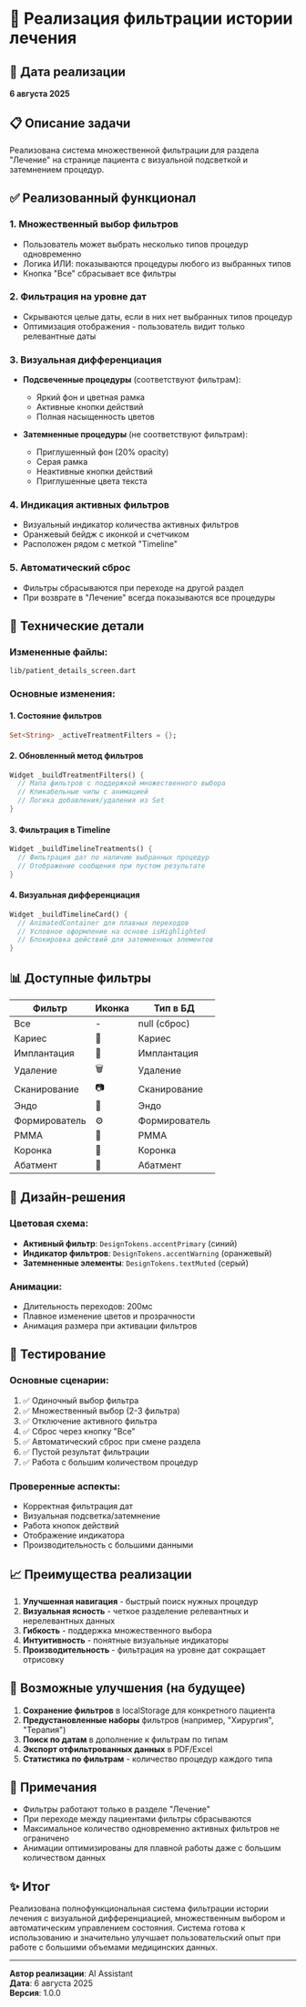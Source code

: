 # 🎯 Реализация фильтрации истории лечения

## 📅 Дата реализации
**6 августа 2025**

## 📋 Описание задачи
Реализована система множественной фильтрации для раздела "Лечение" на странице пациента с визуальной подсветкой и затемнением процедур.

## ✅ Реализованный функционал

### 1. **Множественный выбор фильтров**
- Пользователь может выбрать несколько типов процедур одновременно
- Логика ИЛИ: показываются процедуры любого из выбранных типов
- Кнопка "Все" сбрасывает все фильтры

### 2. **Фильтрация на уровне дат**
- Скрываются целые даты, если в них нет выбранных типов процедур
- Оптимизация отображения - пользователь видит только релевантные даты

### 3. **Визуальная дифференциация**
- **Подсвеченные процедуры** (соответствуют фильтрам):
  - Яркий фон и цветная рамка
  - Активные кнопки действий
  - Полная насыщенность цветов
  
- **Затемненные процедуры** (не соответствуют фильтрам):
  - Приглушенный фон (20% opacity)
  - Серая рамка
  - Неактивные кнопки действий
  - Приглушенные цвета текста

### 4. **Индикация активных фильтров**
- Визуальный индикатор количества активных фильтров
- Оранжевый бейдж с иконкой и счетчиком
- Расположен рядом с меткой "Timeline"

### 5. **Автоматический сброс**
- Фильтры сбрасываются при переходе на другой раздел
- При возврате в "Лечение" всегда показываются все процедуры

## 🔧 Технические детали

### Измененные файлы:
```
lib/patient_details_screen.dart
```

### Основные изменения:

#### 1. **Состояние фильтров**
```dart
Set<String> _activeTreatmentFilters = {};
```

#### 2. **Обновленный метод фильтров**
```dart
Widget _buildTreatmentFilters() {
  // Мапа фильтров с поддержкой множественного выбора
  // Кликабельные чипы с анимацией
  // Логика добавления/удаления из Set
}
```

#### 3. **Фильтрация в Timeline**
```dart
Widget _buildTimelineTreatments() {
  // Фильтрация дат по наличию выбранных процедур
  // Отображение сообщения при пустом результате
}
```

#### 4. **Визуальная дифференциация**
```dart
Widget _buildTimelineCard() {
  // AnimatedContainer для плавных переходов
  // Условное оформление на основе isHighlighted
  // Блокировка действий для затемненных элементов
}
```

## 📊 Доступные фильтры

| Фильтр | Иконка | Тип в БД |
|--------|--------|----------|
| Все | - | null (сброс) |
| Кариес | 🦷 | Кариес |
| Имплантация | 🔩 | Имплантация |
| Удаление | 🗑️ | Удаление |
| Сканирование | 📷 | Сканирование |
| Эндо | 🔬 | Эндо |
| Формирователь | ⚙️ | Формирователь |
| PMMA | 🧪 | PMMA |
| Коронка | 👑 | Коронка |
| Абатмент | 🔧 | Абатмент |

## 🎨 Дизайн-решения

### Цветовая схема:
- **Активный фильтр**: `DesignTokens.accentPrimary` (синий)
- **Индикатор фильтров**: `DesignTokens.accentWarning` (оранжевый)
- **Затемненные элементы**: `DesignTokens.textMuted` (серый)

### Анимации:
- Длительность переходов: 200мс
- Плавное изменение цветов и прозрачности
- Анимация размера при активации фильтров

## 🧪 Тестирование

### Основные сценарии:
1. ✅ Одиночный выбор фильтра
2. ✅ Множественный выбор (2-3 фильтра)
3. ✅ Отключение активного фильтра
4. ✅ Сброс через кнопку "Все"
5. ✅ Автоматический сброс при смене раздела
6. ✅ Пустой результат фильтрации
7. ✅ Работа с большим количеством процедур

### Проверенные аспекты:
- Корректная фильтрация дат
- Визуальная подсветка/затемнение
- Работа кнопок действий
- Отображение индикатора
- Производительность с большими данными

## 📈 Преимущества реализации

1. **Улучшенная навигация** - быстрый поиск нужных процедур
2. **Визуальная ясность** - четкое разделение релевантных и нерелевантных данных
3. **Гибкость** - поддержка множественного выбора
4. **Интуитивность** - понятные визуальные индикаторы
5. **Производительность** - фильтрация на уровне дат сокращает отрисовку

## 🚀 Возможные улучшения (на будущее)

1. **Сохранение фильтров** в localStorage для конкретного пациента
2. **Предустановленные наборы** фильтров (например, "Хирургия", "Терапия")
3. **Поиск по датам** в дополнение к фильтрам по типам
4. **Экспорт отфильтрованных данных** в PDF/Excel
5. **Статистика по фильтрам** - количество процедур каждого типа

## 📝 Примечания

- Фильтры работают только в разделе "Лечение"
- При переходе между пациентами фильтры сбрасываются
- Максимальное количество одновременно активных фильтров не ограничено
- Анимации оптимизированы для плавной работы даже с большим количеством данных

## ✨ Итог

Реализована полнофункциональная система фильтрации истории лечения с визуальной дифференциацией, множественным выбором и автоматическим управлением состояния. Система готова к использованию и значительно улучшает пользовательский опыт при работе с большими объемами медицинских данных.

---

**Автор реализации**: AI Assistant  
**Дата**: 6 августа 2025  
**Версия**: 1.0.0